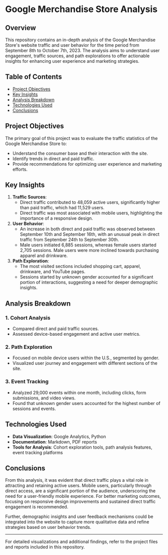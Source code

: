 # Google Merchandise Store Analysis

## Overview
This repository contains an in-depth analysis of the Google Merchandise Store's website traffic and user behavior for the time period from September 8th to October 7th, 2023. The analysis aims to understand user engagement, traffic sources, and path explorations to offer actionable insights for enhancing user experience and marketing strategies.

## Table of Contents
- [Project Objectives](#project-objectives)
- [Key Insights](#key-insights)
- [Analysis Breakdown](#analysis-breakdown)
- [Technologies Used](#technologies-used)
- [Conclusions](#conclusions)

## Project Objectives
The primary goal of this project was to evaluate the traffic statistics of the Google Merchandise Store to:
- Understand the consumer base and their interaction with the site.
- Identify trends in direct and paid traffic.
- Provide recommendations for optimizing user experience and marketing efforts.

## Key Insights
1. **Traffic Sources**:
   - Direct traffic contributed to 48,059 active users, significantly higher than paid traffic, which had 11,529 users.
   - Direct traffic was most associated with mobile users, highlighting the importance of a responsive design.
2. **User Behavior**:
   - An increase in both direct and paid traffic was observed between September 10th and September 16th, with an unusual peak in direct traffic from September 24th to September 30th.
   - Male users initiated 6,885 sessions, whereas female users started 2,705 sessions. Male users were more inclined towards purchasing apparel and drinkware.
3. **Path Exploration**:
   - The most visited sections included shopping cart, apparel, drinkware, and YouTube pages.
   - Sessions started by unknown gender accounted for a significant portion of interactions, suggesting a need for deeper demographic insights.

## Analysis Breakdown
### 1. Cohort Analysis
- Compared direct and paid traffic sources.
- Assessed device-based engagement and active user metrics.

### 2. Path Exploration
- Focused on mobile device users within the U.S., segmented by gender.
- Visualized user journey and engagement with different sections of the site.

### 3. Event Tracking
- Analyzed 29,000 events within one month, including clicks, form submissions, and video views.
- Found that unknown gender users accounted for the highest number of sessions and events.

## Technologies Used
- **Data Visualization**: Google Analytics, Python
- **Documentation**: Markdown, PDF reports
- **Tools for Analysis**: Cohort exploration tools, path analysis features, event tracking platforms

## Conclusions
From this analysis, it was evident that direct traffic plays a vital role in attracting and retaining active users. Mobile users, particularly through direct access, are a significant portion of the audience, underscoring the need for a user-friendly mobile experience. For better marketing outcomes, focusing on responsive design improvements and sustained direct traffic engagement is recommended.

Further, demographic insights and user feedback mechanisms could be integrated into the website to capture more qualitative data and refine strategies based on user behavior trends.

---
For detailed visualizations and additional findings, refer to the project files and reports included in this repository.
